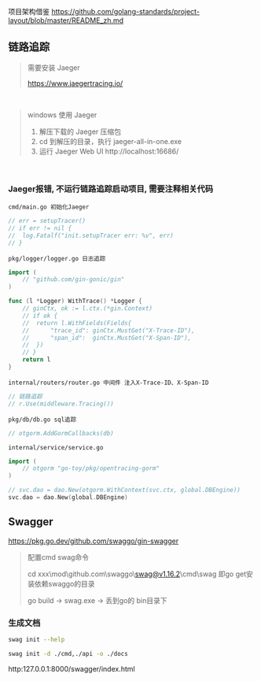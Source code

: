 项目架构借鉴 https://github.com/golang-standards/project-layout/blob/master/README_zh.md


## 链路追踪

> 需要安装 Jaeger
>
> https://www.jaegertracing.io/

<br>

> windows 使用 Jaeger
>
>1. 解压下载的 Jaeger 压缩包
>2. cd 到解压的目录，执行 jaeger-all-in-one.exe
>3. 运行 Jaeger Web UI http://localhost:16686/

<br>

### Jaeger报错, 不运行链路追踪启动项目, 需要注释相关代码

`cmd/main.go 初始化Jaeger`
```go
// err = setupTracer()
// if err != nil {
// 	log.Fatalf("init.setupTracer err: %v", err)
// }
```

`pkg/logger/logger.go 日志追踪`
```go
import (
	// "github.com/gin-gonic/gin"
)

func (l *Logger) WithTrace() *Logger {
	// ginCtx, ok := l.ctx.(*gin.Context)
	// if ok {
	// 	return l.WithFields(Fields{
	// 		"trace_id": ginCtx.MustGet("X-Trace-ID"),
	// 		"span_id":  ginCtx.MustGet("X-Span-ID"),
	// 	})
	// }
	return l
}
```

`internal/routers/router.go 中间件 注入X-Trace-ID、X-Span-ID`
```go
// 链路追踪
// r.Use(middleware.Tracing())
```

`pkg/db/db.go sql追踪`
```go
// otgorm.AddGormCallbacks(db)
```

`internal/service/service.go`
```go
import (
	// otgorm "go-toy/pkg/opentracing-gorm"
)

// svc.dao = dao.New(otgorm.WithContext(svc.ctx, global.DBEngine))
svc.dao = dao.New(global.DBEngine)
```


## Swagger
https://pkg.go.dev/github.com/swaggo/gin-swagger

> 配置cmd swag命令
>
> cd xxx\mod\github.com\swaggo\swag@v1.16.2\cmd\swag 即go get安装依赖swaggo的目录
>
> go build -> swag.exe -> 丢到go的 bin目录下

### 生成文档
```bash
swag init --help

swag init -d ./cmd,./api -o ./docs
```
http:127.0.0.1:8000/swagger/index.html